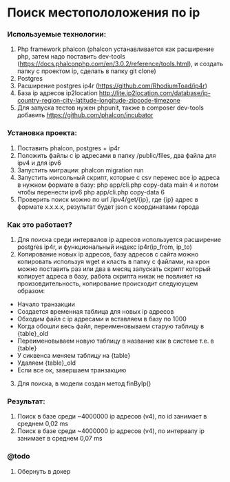 # Поиск местопололожения по ip

### Используемые технологии:
1. Php framework phalcon
   (phalcon устанавливается как расширение php, затем надо поставить dev-tools (https://docs.phalconphp.com/en/3.0.2/reference/tools.html), и создать папку с проектом ip, сделать в папку git clone)
2. Postgres
3. Расширение postgres ip4r (https://github.com/RhodiumToad/ip4r)
4. База ip адресов ip2location http://lite.ip2location.com/database/ip-country-region-city-latitude-longitude-zipcode-timezone
5. Для запуска тестов нужен phpunit, также в composer dev-tools добавить https://github.com/phalcon/incubator

### Установка проекта:
1. Поставить phalcon, postgres + ip4r
2. Положить файлы с ip адресами в папку /public/files, два файла для ipv4 и для ipv6
3. Запустить миграции: phalcon migration run
4. Запустить консольный скрипт, которые с csv перенес все ip адреса в нужном формате в базу: php app/cli.php copy-data main 4 и потом чтобы перенести ipv6 php app/cli.php copy-data 6
5. Проверить поиск можно по url /ipv4/get/{ip}, где {ip} адрес в формате x.x.x.x, результат будет json с координатами города

### Как это работает?
1. Для поиска среди интервалов ip адресов используется расширение postgres ip4r, и функциональный индекс ip4r(ip_from, ip_to)
2. Копирование новых ip адресов, базу адресов с сайта можно копировать используя wget и класть в папку с файлами, на крон можно поставить раз или два в месяц запускать скрипт который копирует адреса в базу, работа скрипта никак не повлияет на произовдительность, копирование происходит следуюущем образом:
  * Начало транзакции
  * Создается временная таблица для новых ip адресов
  * Обходим файл с ip адресами и вставляем в базу по 1000
  * Когда обошли весь файл, переименовываем старую таблицу в {table}_old
  * Переименовываем новую таблицу в название как в системе т.е. в {table}
  * У сиквенса меняем таблицу на {table}
  * Удаляем {table}_old
  * Если все ок, завершаем транзакцию
3. Для поиска, в модели создан метод finByIp()

### Результат:
1. Поиск в базе среди ~4000000 ip адресов (v4), по id занимает в среднем 0,02 ms
2. Поиск в базе среди ~4000000 ip адресов (v4), по интервалу ip занимает в среднем 0,07 ms

### @todo
1. Обернуть в докер

